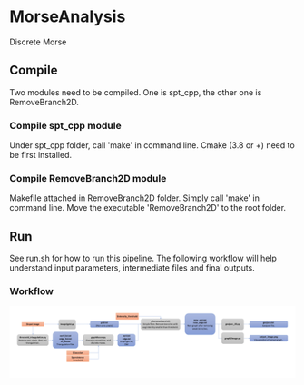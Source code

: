 # MorseAnalysis
Discrete Morse

## Compile
Two modules need to be compiled. One is spt_cpp, the other one is RemoveBranch2D.

### Compile spt_cpp module
Under spt_cpp folder, call 'make' in command line.
Cmake (3.8 or +) need to be first installed. 

### Compile RemoveBranch2D module
Makefile attached in RemoveBranch2D folder.
Simply call 'make' in command line. 
Move the executable 'RemoveBranch2D' to the root folder.

## Run
See run.sh for how to run this pipeline. The following workflow will help understand input parameters, intermediate files and final outputs.

### Workflow
![Workflow](workflow.png)
